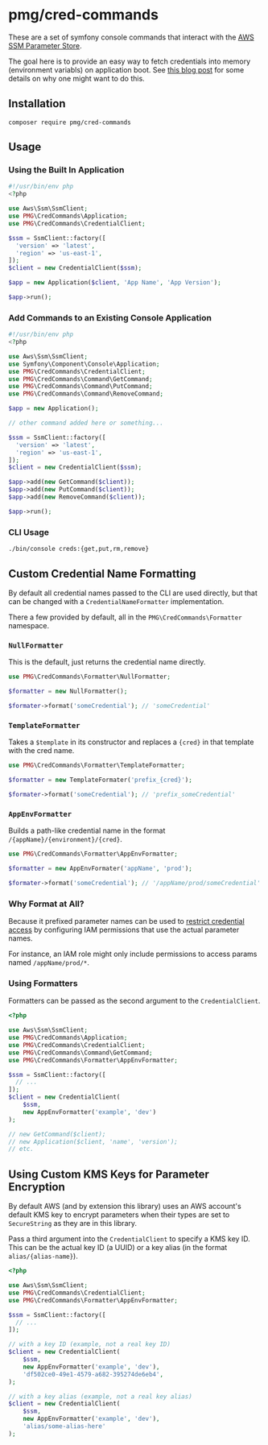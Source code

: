 # pmg/cred-commands

These are a set of symfony console commands that interact with the
[AWS SSM Parameter Store](https://docs.aws.amazon.com/systems-manager/latest/userguide/systems-manager-paramstore.html).

The goal here is to provide an easy way to fetch credentials into memory
(environment variabls) on application boot. See [this blog post](https://chrisguitarguy.com/2017/12/23/secrets-in-dockerized-applications/)
for some details on why one might want to do this.

## Installation

```
composer require pmg/cred-commands
```

## Usage

### Using the Built In Application

```php
#!/usr/bin/env php
<?php

use Aws\Ssm\SsmClient;
use PMG\CredCommands\Application;
use PMG\CredCommands\CredentialClient;

$ssm = SsmClient::factory([
  'version' => 'latest',
  'region' => 'us-east-1',
]);
$client = new CredentialClient($ssm);

$app = new Application($client, 'App Name', 'App Version');

$app->run();
```



### Add Commands to an Existing Console Application

```php
#!/usr/bin/env php
<?php

use Aws\Ssm\SsmClient;
use Symfony\Component\Console\Application;
use PMG\CredCommands\CredentialClient;
use PMG\CredCommands\Command\GetCommand;
use PMG\CredCommands\Command\PutCommand;
use PMG\CredCommands\Command\RemoveCommand;

$app = new Application();

// other command added here or something...

$ssm = SsmClient::factory([
  'version' => 'latest',
  'region' => 'us-east-1',
]);
$client = new CredentialClient($ssm);

$app->add(new GetCommand($client));
$app->add(new PutCommand($client));
$app->add(new RemoveCommand($client));

$app->run();
```

### CLI Usage

```
./bin/console creds:{get,put,rm,remove}
```

## Custom Credential Name Formatting

By default all credential names passed to the CLI are used directly, but that
can be changed with a `CredentialNameFormatter` implementation.

There a few provided by default, all in the `PMG\CredCommands\Formatter`
namespace.

### `NullFormatter`

This is the default, just returns the credential name directly.

```php
use PMG\CredCommands\Formatter\NullFormatter;

$formatter = new NullFormatter();

$formater->format('someCredential'); // 'someCredential'
```

### `TemplateFormatter`

Takes a `$template` in its constructor and replaces a `{cred}` in that template
with the cred name.

```php
use PMG\CredCommands\Formatter\TemplateFormatter;

$formatter = new TemplateFormater('prefix_{cred}');

$formater->format('someCredential'); // 'prefix_someCredential'
```

### `AppEnvFormatter`

Builds a path-like credential name in the format `/{appName}/{environment}/{cred}`.

```php
use PMG\CredCommands\Formatter\AppEnvFormatter;

$formatter = new AppEnvFormater('appName', 'prod');

$formater->format('someCredential'); // '/appName/prod/someCredential'
```

### Why Format at All?

Because it prefixed parameter names can be used to [restrict credential access](https://docs.aws.amazon.com/systems-manager/latest/userguide/sysman-paramstore-access.html)
by configuring IAM permissions that use the actual parameter names.

For instance, an IAM role might only include permissions to access params named
`/appName/prod/*`.

### Using Formatters

Formatters can be passed as the second argument to the `CredentialClient`.

```php
<?php

use Aws\Ssm\SsmClient;
use PMG\CredCommands\Application;
use PMG\CredCommands\CredentialClient;
use PMG\CredCommands\Command\GetCommand;
use PMG\CredCommands\Formatter\AppEnvFormatter;

$ssm = SsmClient::factory([
  // ...
]);
$client = new CredentialClient(
    $ssm,
    new AppEnvFormatter('example', 'dev')
);

// new GetCommand($client);
// new Application($client, 'name', 'version');
// etc.
```

## Using Custom KMS Keys for Parameter Encryption

By default AWS (and by extension this library) uses an AWS account's default KMS
key to encrypt parameters when their types are set to `SecureString` as they
are in this library.

Pass a third argument into the `CredentialClient` to specify a KMS key ID. This
can be the actual key ID (a UUID) or a key alias (in the format `alias/{alias-name}`).

```php
<?php

use Aws\Ssm\SsmClient;
use PMG\CredCommands\CredentialClient;
use PMG\CredCommands\Formatter\AppEnvFormatter;

$ssm = SsmClient::factory([
  // ...
]);

// with a key ID (example, not a real key ID)
$client = new CredentialClient(
    $ssm,
    new AppEnvFormatter('example', 'dev'),
    'df502ce0-49e1-4579-a682-395274de6eb4',
);

// with a key alias (example, not a real key alias)
$client = new CredentialClient(
    $ssm,
    new AppEnvFormatter('example', 'dev'),
    'alias/some-alias-here'
);
```
